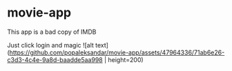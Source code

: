 # movie-app
This app is a bad copy of IMDB

Just click login and magic 
![alt text](https://github.com/popaleksandar/movie-app/assets/47964336/71ab6e26-c3d3-4c4e-9a8d-baadde5aa998 | height=200)
